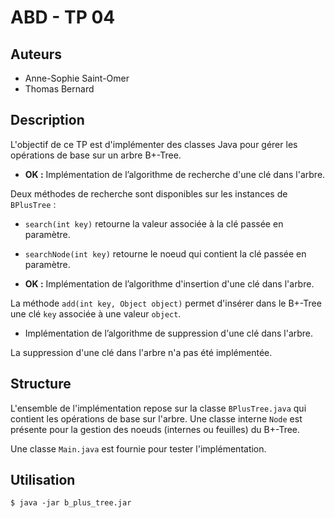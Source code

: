 ABD - TP 04
===========

Auteurs
-------

- Anne-Sophie Saint-Omer
- Thomas Bernard

Description
-----------

L'objectif de ce TP est d'implémenter des classes Java pour gérer les opérations de base sur un arbre B+-Tree.

- **OK :** Implémentation de l’algorithme de recherche d'une clé dans l'arbre.

Deux méthodes de recherche sont disponibles sur les instances de `BPlusTree` :

  - `search(int key)` retourne la valeur associée à la clé passée en paramètre.  
  - `searchNode(int key)` retourne le noeud qui contient la clé passée en paramètre.  

- **OK :** Implémentation de l’algorithme d'insertion d'une clé dans l'arbre.

La méthode `add(int key, Object object)` permet d'insérer dans le B+-Tree une clé `key` associée à une valeur `object`.

- Implémentation de l’algorithme de suppression d'une clé dans l'arbre.

La suppression d'une clé dans l'arbre n'a pas été implémentée.

Structure
---------

L'ensemble de l'implémentation repose sur la classe `BPlusTree.java` qui contient les opérations de base sur l'arbre.
Une classe interne `Node` est présente pour la gestion des noeuds (internes ou feuilles) du B+-Tree.

Une classe `Main.java` est fournie pour tester l'implémentation.

Utilisation
-----------

```
$ java -jar b_plus_tree.jar
```
